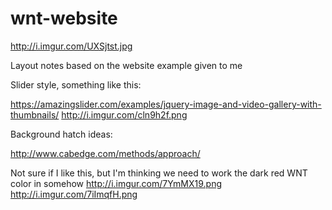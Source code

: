# wnt-website

http://i.imgur.com/UXSjtst.jpg

Layout notes based on the website example given to me

Slider style, something like this:

https://amazingslider.com/examples/jquery-image-and-video-gallery-with-thumbnails/
http://i.imgur.com/cln9h2f.png

Background hatch ideas:

http://www.cabedge.com/methods/approach/

Not sure if I like this, but I'm thinking we need to work the dark red WNT color in somehow
http://i.imgur.com/7YmMX19.png
http://i.imgur.com/7iImqfH.png
